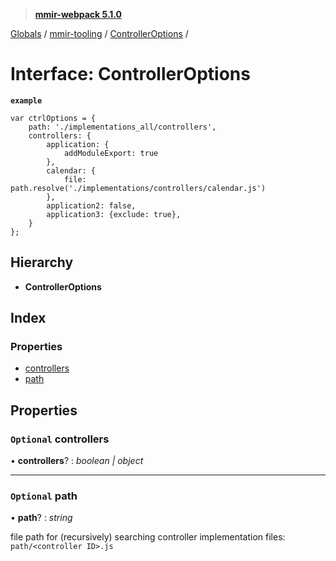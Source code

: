 > **[mmir-webpack 5.1.0](../README.md)**

[Globals](../README.md) / [mmir-tooling](../modules/mmir_tooling.md) / [ControllerOptions](mmir_tooling.controlleroptions.md) /

# Interface: ControllerOptions

**`example`** 
```
var ctrlOptions = {
	path: './implementations_all/controllers',
	controllers: {
		application: {
			addModuleExport: true
		},
		calendar: {
			file: path.resolve('./implementations/controllers/calendar.js')
		},
		application2: false,
		application3: {exclude: true},
	}
};
```

## Hierarchy

* **ControllerOptions**

## Index

### Properties

* [controllers](mmir_tooling.controlleroptions.md#optional-controllers)
* [path](mmir_tooling.controlleroptions.md#optional-path)

## Properties

### `Optional` controllers

• **controllers**? : *boolean | object*

___

### `Optional` path

• **path**? : *string*

file path for (recursively) searching controller implementation files:
`path/<controller ID>.js`